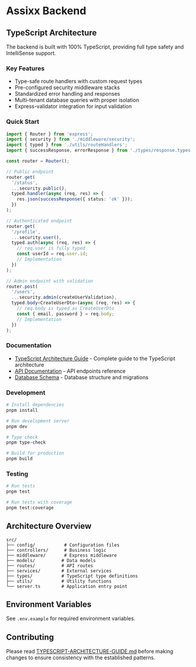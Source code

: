# Assixx Backend

## TypeScript Architecture

The backend is built with 100% TypeScript, providing full type safety and IntelliSense support.

### Key Features

- Type-safe route handlers with custom request types
- Pre-configured security middleware stacks
- Standardized error handling and responses
- Multi-tenant database queries with proper isolation
- Express-validator integration for input validation

### Quick Start

```typescript
import { Router } from 'express';
import { security } from './middleware/security';
import { typed } from './utils/routeHandlers';
import { successResponse, errorResponse } from './types/response.types';

const router = Router();

// Public endpoint
router.get(
  '/status',
  ...security.public(),
  typed.handler(async (req, res) => {
    res.json(successResponse({ status: 'ok' }));
  })
);

// Authenticated endpoint
router.get(
  '/profile',
  ...security.user(),
  typed.auth(async (req, res) => {
    // req.user is fully typed
    const userId = req.user.id;
    // Implementation
  })
);

// Admin endpoint with validation
router.post(
  '/users',
  ...security.admin(createUserValidation),
  typed.body<CreateUserDto>(async (req, res) => {
    // req.body is typed as CreateUserDto
    const { email, password } = req.body;
    // Implementation
  })
);
```

### Documentation

- [TypeScript Architecture Guide](./TYPESCRIPT-ARCHITECTURE-GUIDE.md) - Complete guide to the TypeScript architecture
- [API Documentation](../docs/API.md) - API endpoints reference
- [Database Schema](../docs/DATABASE-SETUP-README.md) - Database structure and migrations

### Development

```bash
# Install dependencies
pnpm install

# Run development server
pnpm dev

# Type check
pnpm type-check

# Build for production
pnpm build
```

### Testing

```bash
# Run tests
pnpm test

# Run tests with coverage
pnpm test:coverage
```

## Architecture Overview

```
src/
├── config/           # Configuration files
├── controllers/      # Business logic
├── middleware/       # Express middleware
├── models/          # Data models
├── routes/          # API routes
├── services/        # External services
├── types/           # TypeScript type definitions
├── utils/           # Utility functions
└── server.ts        # Application entry point
```

## Environment Variables

See `.env.example` for required environment variables.

## Contributing

Please read [TYPESCRIPT-ARCHITECTURE-GUIDE.md](./TYPESCRIPT-ARCHITECTURE-GUIDE.md) before making changes to ensure consistency with the established patterns.
